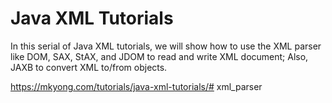 # Java XML Tutorials

In this serial of Java XML tutorials, we will show how to use the XML parser like DOM, SAX, StAX, and JDOM to read and write XML document; Also, JAXB to convert XML to/from objects.

https://mkyong.com/tutorials/java-xml-tutorials/# xml_parser
